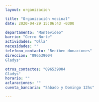 ```yaml
---
layout: organizacion

title: "Organización vecinal"
date: 2020-04-29 15:06:43 -0300

departamento: "Montevideo"
barrio: "Cerro Norte"
actividades: "Olla"
necesidades: ""
telefono_contacto: "Reciben donaciones"
direccion: "096539004
Gladys"

otros_contactos: "096539004
Gladys"
horario: ""
aclaraciones: ""
cuenta_bancaria: "Sábado y Domingo 12hs"

---
```

